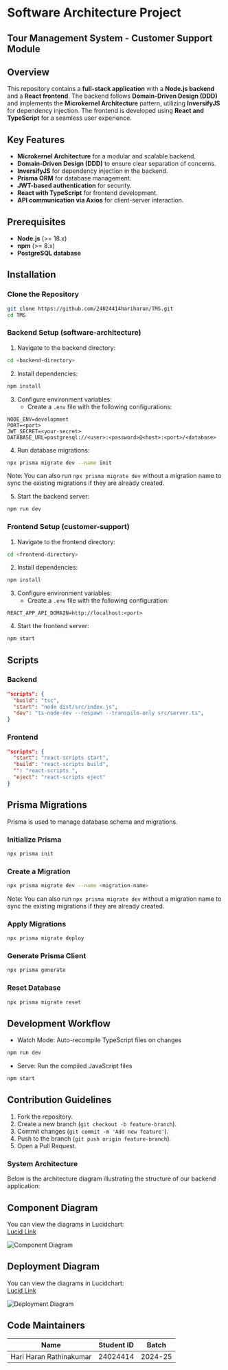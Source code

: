 # Software Architecture Project
## Tour Management System - Customer Support Module


## Overview
This repository contains a **full-stack application** with a **Node.js backend** and a **React frontend**. The backend follows **Domain-Driven Design (DDD)** and implements the **Microkernel Architecture** pattern, utilizing **InversifyJS** for dependency injection. The frontend is developed using **React and TypeScript** for a seamless user experience.

## Key Features
- **Microkernel Architecture** for a modular and scalable backend.
- **Domain-Driven Design (DDD)** to ensure clear separation of concerns.
- **InversifyJS** for dependency injection in the backend.
- **Prisma ORM** for database management.
- **JWT-based authentication** for security.
- **React with TypeScript** for frontend development.
- **API communication via Axios** for client-server interaction.

## Prerequisites
- **Node.js** (>= 18.x)
- **npm** (>= 8.x)
- **PostgreSQL database**

## Installation

### Clone the Repository
```sh
git clone https://github.com/24024414hariharan/TMS.git
cd TMS
```

### Backend Setup (software-architecture)
1. Navigate to the backend directory:
```sh
cd <backend-directory>
```

2. Install dependencies:
```sh
npm install
```

3. Configure environment variables:
   - Create a `.env` file with the following configurations:
```
NODE_ENV=development
PORT=<port>
JWT_SECRET=<your-secret>
DATABASE_URL=postgresql://<user>:<password>@<host>:<port>/<database>
```

4. Run database migrations:
```sh
npx prisma migrate dev --name init
```
Note: You can also run `npx prisma migrate dev` without a migration name to sync the existing migrations if they are already created.

5. Start the backend server:
```sh
npm run dev
```

### Frontend Setup (customer-support)
1. Navigate to the frontend directory:
```sh
cd <frontend-directory>
```

2. Install dependencies:
```sh
npm install
```

3. Configure environment variables:
   - Create a `.env` file with the following configuration:
```
REACT_APP_API_DOMAIN=http://localhost:<port>
```

4. Start the frontend server:
```sh
npm start
```

## Scripts

### Backend
```json
"scripts": {
  "build": "tsc",
  "start": "node dist/src/index.js",
  "dev": "ts-node-dev --respawn --transpile-only src/server.ts",
}
```

### Frontend
```json
"scripts": {
  "start": "react-scripts start",
  "build": "react-scripts build",
  "": "react-scripts ",
  "eject": "react-scripts eject"
}
```

## Prisma Migrations
Prisma is used to manage database schema and migrations.

### Initialize Prisma
```sh
npx prisma init
```

### Create a Migration
```sh
npx prisma migrate dev --name <migration-name>
```
Note: You can also run `npx prisma migrate dev` without a migration name to sync the existing migrations if they are already created.

### Apply Migrations
```sh
npx prisma migrate deploy
```

### Generate Prisma Client
```sh
npx prisma generate
```

### Reset Database
```sh
npx prisma migrate reset
```

## Development Workflow
- Watch Mode: Auto-recompile TypeScript files on changes
```sh
npm run dev
```

- Serve: Run the compiled JavaScript files
```sh
npm start
```

## Contribution Guidelines
1. Fork the repository.
2. Create a new branch (`git checkout -b feature-branch`).
3. Commit changes (`git commit -m 'Add new feature'`).
4. Push to the branch (`git push origin feature-branch`).
5. Open a Pull Request.


### **System Architecture**  
Below is the architecture diagram illustrating the structure of our backend application:  

## Component Diagram
You can view the diagrams in Lucidchart:  
[Lucid Link](https://lucid.app/lucidchart/1a14c95f-0933-42aa-8fdd-8e8ea4a1db56/edit?invitationId=inv_a2805419-e6d1-41ca-96de-1a9aeb7a50ed)

![Component Diagram](assets/Component.png)

## Deployment Diagram
You can view the diagrams in Lucidchart:  
[Lucid Link](https://lucid.app/lucidchart/a17bd31f-834f-4652-b4b3-5f7856ab7efc/edit?invitationId=inv_7d158303-ab0b-4685-9f1e-25b162eaaf32)

![Deployment Diagram](assets/Deployment.png)



## Code Maintainers
| Name | Student ID | Batch |
| --- | --- | --- |
| Hari Haran Rathinakumar | 24024414 | 2024-25 |
